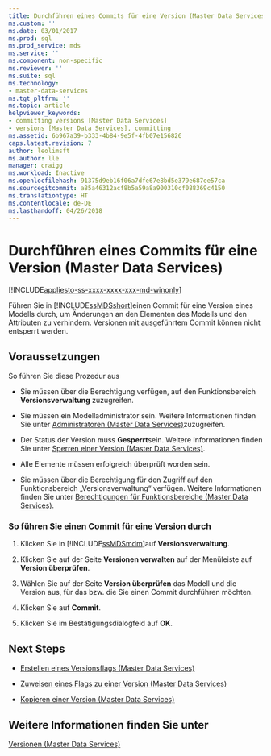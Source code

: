 ```yaml
---
title: Durchführen eines Commits für eine Version (Master Data Services) | Microsoft-Dokumentation
ms.custom: ''
ms.date: 03/01/2017
ms.prod: sql
ms.prod_service: mds
ms.service: ''
ms.component: non-specific
ms.reviewer: ''
ms.suite: sql
ms.technology:
- master-data-services
ms.tgt_pltfrm: ''
ms.topic: article
helpviewer_keywords:
- committing versions [Master Data Services]
- versions [Master Data Services], committing
ms.assetid: 6b967a39-b333-4b84-9e5f-4fb07e156826
caps.latest.revision: 7
author: leolimsft
ms.author: lle
manager: craigg
ms.workload: Inactive
ms.openlocfilehash: 91375d9eb16f06a7dfe67e8bd5e379e687ee57ca
ms.sourcegitcommit: a85a46312acf8b5a59a8a900310cf088369c4150
ms.translationtype: HT
ms.contentlocale: de-DE
ms.lasthandoff: 04/26/2018
---
```

# <a name="commit-a-version-master-data-services"></a>Durchführen eines Commits für eine Version (Master Data Services)

[!INCLUDE[appliesto-ss-xxxx-xxxx-xxx-md-winonly](../includes/appliesto-ss-xxxx-xxxx-xxx-md-winonly.md)]

  Führen Sie in [!INCLUDE[ssMDSshort](../includes/ssmdsshort-md.md)]einen Commit für eine Version eines Modells durch, um Änderungen an den Elementen des Modells und den Attributen zu verhindern. Versionen mit ausgeführtem Commit können nicht entsperrt werden.  
  
## <a name="prerequisites"></a>Voraussetzungen  
 So führen Sie diese Prozedur aus  
  
-   Sie müssen über die Berechtigung verfügen, auf den Funktionsbereich **Versionsverwaltung** zuzugreifen.  
  
-   Sie müssen ein Modelladministrator sein. Weitere Informationen finden Sie unter [Administratoren &#40;Master Data Services&#41;](../master-data-services/administrators-master-data-services.md)zuzugreifen.  
  
-   Der Status der Version muss **Gesperrt**sein. Weitere Informationen finden Sie unter [Sperren einer Version &#40;Master Data Services&#41;](../master-data-services/lock-a-version-master-data-services.md).  
  
-   Alle Elemente müssen erfolgreich überprüft worden sein.  
  
-   Sie müssen über die Berechtigung für den Zugriff auf den Funktionsbereich „Versionsverwaltung“ verfügen. Weitere Informationen finden Sie unter [Berechtigungen für Funktionsbereiche &#40;Master Data Services&#41;](../master-data-services/functional-area-permissions-master-data-services.md).  
  
### <a name="to-commit-a-version"></a>So führen Sie einen Commit für eine Version durch  
  
1.  Klicken Sie in [!INCLUDE[ssMDSmdm](../includes/ssmdsmdm-md.md)]auf **Versionsverwaltung**.  
  
2.  Klicken Sie auf der Seite **Versionen verwalten** auf der Menüleiste auf **Version überprüfen**.  
  
3.  Wählen Sie auf der Seite **Version überprüfen** das Modell und die Version aus, für das bzw. die Sie einen Commit durchführen möchten.  
  
4.  Klicken Sie auf **Commit**.  
  
5.  Klicken Sie im Bestätigungsdialogfeld auf **OK**.  
  
## <a name="next-steps"></a>Next Steps  
  
-   [Erstellen eines Versionsflags &#40;Master Data Services&#41;](../master-data-services/create-a-version-flag-master-data-services.md)  
  
-   [Zuweisen eines Flags zu einer Version &#40;Master Data Services&#41;](../master-data-services/assign-a-flag-to-a-version-master-data-services.md)  
  
-   [Kopieren einer Version &#40;Master Data Services&#41;](../master-data-services/copy-a-version-master-data-services.md)  
  
## <a name="see-also"></a>Weitere Informationen finden Sie unter  
 [Versionen &#40;Master Data Services&#41;](../master-data-services/versions-master-data-services.md)  
  
  
